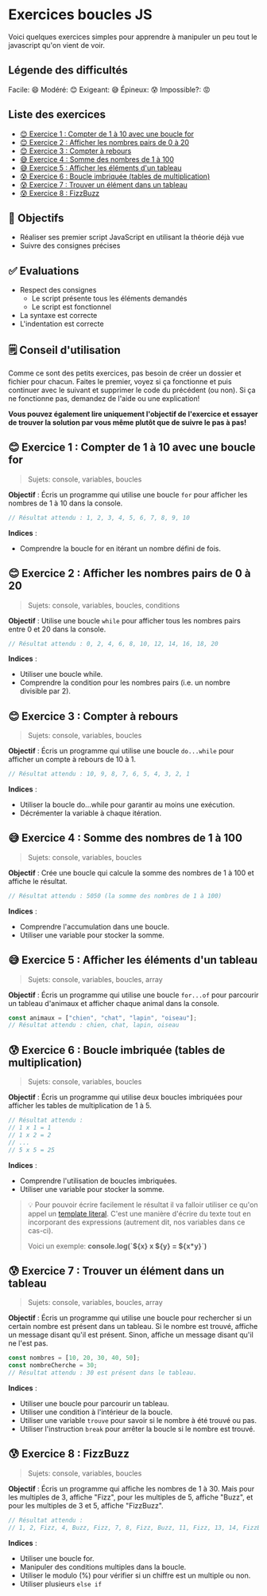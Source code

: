 <!-- omit in toc -->
# Exercices boucles JS

Voici quelques exercices simples pour apprendre à manipuler un peu tout le javascript qu'on vient de voir.

<!-- omit in toc -->
## Légende des difficultés

Facile: 😄
Modéré: 😊
Exigeant: 😅
Épineux: 😰
Impossible?: 😡

<!-- omit in toc -->
## Liste des exercices

- [😊 Exercice 1 : Compter de 1 à 10 avec une boucle for](#-exercice-1--compter-de-1-à-10-avec-une-boucle-for)
- [😊 Exercice 2 : Afficher les nombres pairs de 0 à 20](#-exercice-2--afficher-les-nombres-pairs-de-0-à-20)
- [😊 Exercice 3 : Compter à rebours](#-exercice-3--compter-à-rebours)
- [😅 Exercice 4 : Somme des nombres de 1 à 100](#-exercice-4--somme-des-nombres-de-1-à-100)
- [😅 Exercice 5 : Afficher les éléments d'un tableau](#-exercice-5--afficher-les-éléments-dun-tableau)
- [😰 Exercice 6 : Boucle imbriquée (tables de multiplication)](#-exercice-6--boucle-imbriquée-tables-de-multiplication)
- [😰 Exercice 7 : Trouver un élément dans un tableau](#-exercice-7--trouver-un-élément-dans-un-tableau)
- [😰 Exercice 8 : FizzBuzz](#-exercice-8--fizzbuzz)

<!-- omit in toc -->
## :memo: Objectifs

- Réaliser ses premier script JavaScript en utilisant la théorie déjà vue
- Suivre des consignes précises

<!-- omit in toc -->
## :white_check_mark: Evaluations

- Respect des consignes
  - Le script présente tous les éléments demandés
  - Le script est fonctionnel
- La syntaxe est correcte
- L'indentation est correcte

<!-- omit in toc -->
## 🗒️ Conseil d'utilisation

Comme ce sont des petits exercices, pas besoin de créer un dossier et fichier pour chacun. Faites le premier, voyez si ça fonctionne et puis continuer avec le suivant et supprimer le code du précédent (ou non). Si ça ne fonctionne pas, demandez de l'aide ou une explication!

**Vous pouvez également lire uniquement l'objectif de l'exercice et essayer de trouver la solution par vous même plutôt que de suivre le pas à pas!**

## 😊 Exercice 1 : Compter de 1 à 10 avec une boucle for

> Sujets: console, variables, boucles

**Objectif** : Écris un programme qui utilise une boucle `for` pour afficher les nombres de 1 à 10 dans la console.

```js
// Résultat attendu : 1, 2, 3, 4, 5, 6, 7, 8, 9, 10
```

**Indices** :

- Comprendre la boucle for en itérant un nombre défini de fois.

## 😊 Exercice 2 : Afficher les nombres pairs de 0 à 20

> Sujets: console, variables, boucles, conditions

**Objectif** : Utilise une boucle `while` pour afficher tous les nombres pairs entre 0 et 20 dans la console.

```js
// Résultat attendu : 0, 2, 4, 6, 8, 10, 12, 14, 16, 18, 20
```

**Indices** :

- Utiliser une boucle while.
- Comprendre la condition pour les nombres pairs (i.e. un nombre divisible par 2).

## 😊 Exercice 3 : Compter à rebours

> Sujets: console, variables, boucles

**Objectif** : Écris un programme qui utilise une boucle `do...while` pour afficher un compte à rebours de 10 à 1.

```js
// Résultat attendu : 10, 9, 8, 7, 6, 5, 4, 3, 2, 1
```

**Indices** :

- Utiliser la boucle do...while pour garantir au moins une exécution.
- Décrémenter la variable à chaque itération.

## 😅 Exercice 4 : Somme des nombres de 1 à 100

> Sujets: console, variables, boucles

**Objectif** : Crée une boucle qui calcule la somme des nombres de 1 à 100 et affiche le résultat.

```js
// Résultat attendu : 5050 (la somme des nombres de 1 à 100)
```

**Indices** :

- Comprendre l'accumulation dans une boucle.
- Utiliser une variable pour stocker la somme.

## 😅 Exercice 5 : Afficher les éléments d'un tableau

> Sujets: console, variables, boucles, array

**Objectif** : Écris un programme qui utilise une boucle `for...of` pour parcourir un tableau d'animaux et afficher chaque animal dans la console.

```js
const animaux = ["chien", "chat", "lapin", "oiseau"];
// Résultat attendu : chien, chat, lapin, oiseau
```

## 😰 Exercice 6 : Boucle imbriquée (tables de multiplication)

> Sujets: console, variables, boucles

**Objectif** : Écris un programme qui utilise deux boucles imbriquées pour afficher les tables de multiplication de 1 à 5.

```js
// Résultat attendu : 
// 1 x 1 = 1
// 1 x 2 = 2
// ...
// 5 x 5 = 25
```

**Indices** :

- Comprendre l'utilisation de boucles imbriquées.
- Utiliser une variable pour stocker la somme.

> :bulb: Pour pouvoir écrire facilement le résultat il va falloir utiliser ce qu'on appel un [template literal](https://developer.mozilla.org/fr/docs/Web/JavaScript/Reference/Template_literals). C'est une manière d'écrire du texte tout en incorporant des expressions (autrement dit, nos variables dans ce cas-ci).
>
> Voici un exemple: **console.log(\`${x} x ${y} = ${x*y}\`)**

## 😰 Exercice 7 : Trouver un élément dans un tableau

> Sujets: console, variables, boucles, array

**Objectif** : Écris un programme qui utilise une boucle pour rechercher si un certain nombre est présent dans un tableau. Si le nombre est trouvé, affiche un message disant qu'il est présent. Sinon, affiche un message disant qu'il ne l'est pas.

```js
const nombres = [10, 20, 30, 40, 50];
const nombreCherche = 30; 
// Résultat attendu : 30 est présent dans le tableau.
```

**Indices** :

- Utiliser une boucle pour parcourir un tableau.
- Utiliser une condition à l'intérieur de la boucle.
- Utiliser une variable `trouve` pour savoir si le nombre à été trouvé ou pas.
- Utiliser l'instruction `break` pour arrêter la boucle si le nombre est trouvé.

## 😰 Exercice 8 : FizzBuzz

> Sujets: console, variables, boucles

**Objectif** : Écris un programme qui affiche les nombres de 1 à 30. Mais pour les multiples de 3, affiche "Fizz", pour les multiples de 5, affiche "Buzz", et pour les multiples de 3 et 5, affiche "FizzBuzz".

```js
// Résultat attendu :
// 1, 2, Fizz, 4, Buzz, Fizz, 7, 8, Fizz, Buzz, 11, Fizz, 13, 14, FizzBuzz, etc.
```

**Indices** :

- Utiliser une boucle for.
- Manipuler des conditions multiples dans la boucle.
- Utiliser le modulo (%) pour vérifier si un chiffre est un multiple ou non.
- Utiliser plusieurs `else if`